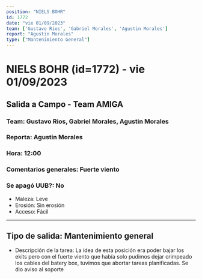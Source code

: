 ```yaml
---
position: "NIELS BOHR"
id: 1772
date: "vie 01/09/2023"
team: ['Gustavo Rios', 'Gabriel Morales', 'Agustin Morales']
report: "Agustin Morales"
type: ["Mantenimiento General"]
---
```


# NIELS BOHR (id=1772) - vie 01/09/2023
## Salida a Campo - Team AMIGA
### Team: Gustavo Rios, Gabriel Morales, Agustin Morales
### Reporta: Agustin Morales
### Hora: 12:00
### Comentarios generales: Fuerte viento
### Se apagó UUB?: No 
- Maleza: Leve
- Erosión: Sin erosión
- Acceso: Fácil
---------
## Tipo de salida: Mantenimiento general
   - Descripción de la tarea: La idea de esta posición era poder bajar los ekits pero con el fuerte viento que había solo pudimos dejar crimpeado los cables del batery box, tuvimos que abortar tareas planificadas. Se dio aviso al soporte 
